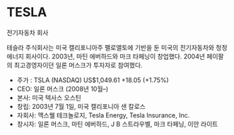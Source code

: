# TESLA
전기자동차 회사


테슬라 주식회사는 미국 캘리포니아주 팰로앨토에 기반을 둔 미국의 전기자동차와 청정 에너지 회사이다. 2003년, 마틴 에버하드와 마크 타페닝이 창업했다. 2004년 페이팔의 최고경영자이던 일론 머스크가 투자자로 참여했다.


- 주가 : TSLA (NASDAQ) US$1,049.61 +18.05 (+1.75%)
- CEO: 일론 머스크 (2008년 10월–)
- 본사: 미국 텍사스 오스틴
- 창립: 2003년 7월 1일, 미국 캘리포니아 샌 칼로스
- 자회사: 맥스웰 테크놀로지, Tesla Energy, Tesla Insurance, Inc.
- 창시자: 일론 머스크, 마틴 에버하드, J B 스트라우벨, 마크 타페닝, 이안 라이트
